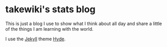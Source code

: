 # takewiki's stats blog

This is just a blog I use to show what I think about all day 
and share a little of the things I am learning with the world.

I use the [Jekyll](http://jekyllrb.com) theme [Hyde](http://hyde.getpoole.com).
